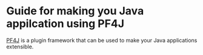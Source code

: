 # Guide for making you Java appilcation using PF4J 

[PF4J](https://github.com/decebals/pf4j) is a plugin framework that can be used to make your Java applications extensible.